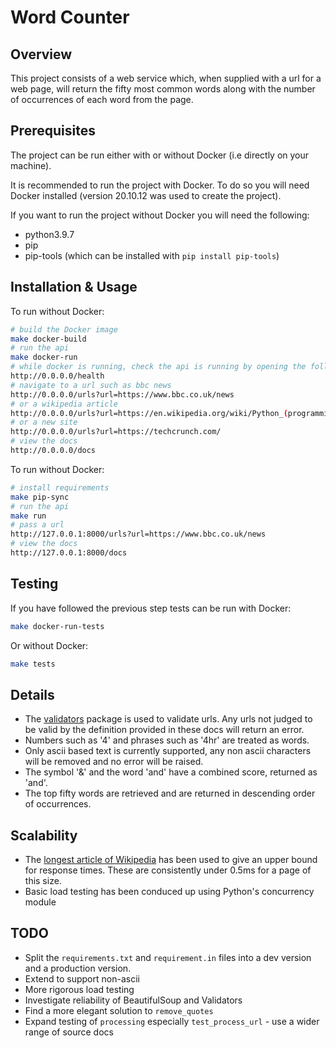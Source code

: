 
# Word Counter

## Overview

This project consists of a web service which, when supplied with a url for a web page, will return the fifty most common words along with the number of occurrences of each word from the page.

## Prerequisites

The project can be run either with or without Docker (i.e directly on your machine). 

It is recommended to run the project with Docker. To do so you will need Docker installed (version 20.10.12 was used to create the project).

If you want to run the project without Docker you will need the following:

- python3.9.7
- pip
- pip-tools (which can be installed with `pip install pip-tools`)

## Installation & Usage

To run without Docker:

```sh
# build the Docker image
make docker-build
# run the api
make docker-run
# while docker is running, check the api is running by opening the following in a brower
http://0.0.0.0/health
# navigate to a url such as bbc news
http://0.0.0.0/urls?url=https://www.bbc.co.uk/news
# or a wikipedia article
http://0.0.0.0/urls?url=https://en.wikipedia.org/wiki/Python_(programming_language)
# or a new site
http://0.0.0.0/urls?url=https://techcrunch.com/
# view the docs
http://0.0.0.0/docs
```

To run without Docker:

```sh
# install requirements
make pip-sync
# run the api
make run
# pass a url
http://127.0.0.1:8000/urls?url=https://www.bbc.co.uk/news
# view the docs
http://127.0.0.1:8000/docs
```

## Testing

If you have followed the previous step tests can be run with Docker:

```sh
make docker-run-tests
```

Or without Docker:

```sh
make tests
```

## Details

- The [validators](https://validators.readthedocs.io/en/latest/) package is used to validate urls. Any urls not judged to be valid by the definition provided in these docs will return an error.
- Numbers such as '4' and phrases such as '4hr' are treated as words.
- Only ascii based text is currently supported, any non ascii characters will be removed and no error will be raised.
- The symbol '&' and the word 'and' have a combined score, returned as 'and'.
- The top fifty words are retrieved and are returned in descending order of occurrences.

## Scalability
- The [longest article of Wikipedia](https://en.wikipedia.org/wiki/Special:LongPages) has been used to give an upper bound for response times. These are consistently under 0.5ms for a page of this size.
- Basic load testing has been conduced up using Python's concurrency module


## TODO
- Split the `requirements.txt` and `requirement.in` files into a dev version and a production version.
- Extend to support non-ascii
- More rigorous load testing
- Investigate reliability of BeautifulSoup and Validators
- Find a more elegant solution to `remove_quotes`
- Expand testing of `processing` especially `test_process_url` - use a wider range of source docs